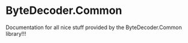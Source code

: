 # ByteDecoder.Common

Documentation for all nice stuff provided by the ByteDecoder.Common library!!!

